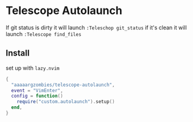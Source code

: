 # Telescope Autolaunch

If git status is dirty it will launch `:Teleschop git_status` if it's clean it will launch `:Telescope find_files`

## Install

set up with `lazy.nvim`

```lua
{
  "aaaaargzombies/telescope-autolaunch",
  event = "VimEnter",
  config = function()
    require("custom.autolaunch").setup()
  end,
}
```
